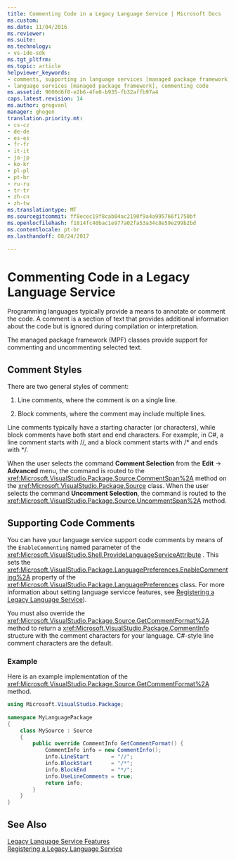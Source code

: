 ```yaml
---
title: Commenting Code in a Legacy Language Service | Microsoft Docs
ms.custom: 
ms.date: 11/04/2016
ms.reviewer: 
ms.suite: 
ms.technology:
- vs-ide-sdk
ms.tgt_pltfrm: 
ms.topic: article
helpviewer_keywords:
- comments, supporting in language services [managed package framework]
- language services [managed package framework], commenting code
ms.assetid: 9600d6f0-e2b6-4fe0-b935-fb32affb97a4
caps.latest.revision: 14
ms.author: gregvanl
manager: ghogen
translation.priority.mt:
- cs-cz
- de-de
- es-es
- fr-fr
- it-it
- ja-jp
- ko-kr
- pl-pl
- pt-br
- ru-ru
- tr-tr
- zh-cn
- zh-tw
ms.translationtype: MT
ms.sourcegitcommit: ff8ecec19f8cab04ac2190f9a4a995766f1750bf
ms.openlocfilehash: f1814fc40bac1e977a02fa53a34c8e59e299b2bd
ms.contentlocale: pt-br
ms.lasthandoff: 08/24/2017

---
```

# <a name="commenting-code-in-a-legacy-language-service"></a>Commenting Code in a Legacy Language Service
Programming languages typically provide a means to annotate or comment the code. A comment is a section of text that provides additional information about the code but is ignored during compilation or interpretation.  
  
 The managed package framework (MPF) classes provide support for commenting and uncommenting selected text.  
  
## <a name="comment-styles"></a>Comment Styles  
 There are two general styles of comment:  
  
1.  Line comments, where the comment is on a single line.  
  
2.  Block comments, where the comment may include multiple lines.  
  
 Line comments typically have a starting character (or characters), while block comments have both start and end characters. For example, in C#, a line comment starts with //, and a block comment starts with /* and ends with \*/.  
  
 When the user selects the command **Comment Selection** from the **Edit** -> **Advanced** menu, the command is routed to the <xref:Microsoft.VisualStudio.Package.Source.CommentSpan%2A> method on the <xref:Microsoft.VisualStudio.Package.Source> class. When the user selects the command **Uncomment Selection**, the command is routed to the <xref:Microsoft.VisualStudio.Package.Source.UncommentSpan%2A> method.  
  
## <a name="supporting-code-comments"></a>Supporting Code Comments  
 You can have your language service support code comments by means of the `EnableCommenting` named parameter of the <xref:Microsoft.VisualStudio.Shell.ProvideLanguageServiceAttribute> . This sets the <xref:Microsoft.VisualStudio.Package.LanguagePreferences.EnableCommenting%2A> property of the <xref:Microsoft.VisualStudio.Package.LanguagePreferences> class. For more information about setting language servicce features, see [Registering a Legacy Language Service](../../extensibility/internals/registering-a-legacy-language-service1.md)).  
  
 You must also override the <xref:Microsoft.VisualStudio.Package.Source.GetCommentFormat%2A> method to return a <xref:Microsoft.VisualStudio.Package.CommentInfo> structure with the comment characters for your language. C#-style line comment characters are the default.  
  
### <a name="example"></a>Example  
 Here is an example implementation of the <xref:Microsoft.VisualStudio.Package.Source.GetCommentFormat%2A> method.  
  
```cs  
using Microsoft.VisualStudio.Package;  
  
namespace MyLanguagePackage  
{  
    class MySource : Source  
    {  
        public override CommentInfo GetCommentFormat() {  
            CommentInfo info = new CommentInfo();  
            info.LineStart       = "//";  
            info.BlockStart      = "/*";  
            info.BlockEnd        = "*/";  
            info.UseLineComments = true;  
            return info;  
        }  
    }  
}  
```  
  
## <a name="see-also"></a>See Also  
 [Legacy Language Service Features](../../extensibility/internals/legacy-language-service-features1.md)   
 [Registering a Legacy Language Service](../../extensibility/internals/registering-a-legacy-language-service1.md)
